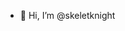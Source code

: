 - 👋 Hi, I’m @skeletknight<!---
skeletknight/skeletknight is a ✨ special ✨ repository because its `README.md` (this file) appears on your GitHub profile.
You can click the Preview link to take a look at your changes.
--->
